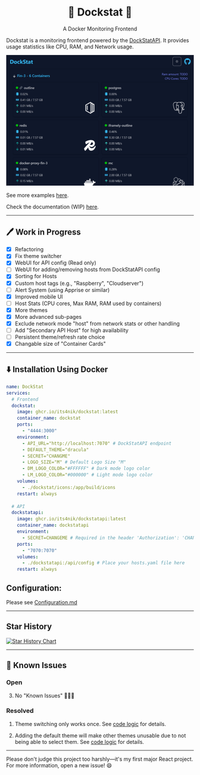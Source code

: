 <h1 align="center">🐳 Dockstat 🐳</h1>
<p align="center">
  A Docker Monitoring Frontend
</p>

Dockstat is a monitoring frontend powered by the [DockStatAPI](https://github.com/Its4Nik/dockstatapi). It provides usage statistics like CPU, RAM, and Network usage.

![Example, Night Theme](/docs/screenshots/night.png)

See more examples [here](/docs/MultipleThemes.md).

Check the documentation (WIP) [here](https://outline.itsnik.de/s/dockstat).

---

## 🖊️ Work in Progress

- [X] Refactoring
- [X] Fix theme switcher
- [X] WebUI for API config (Read only)
- [ ] WebUI for adding/removing hosts from DockStatAPI config
- [X] Sorting for Hosts
- [X] Custom host tags (e.g., "Raspberry", "Cloudserver")
- [ ] Alert System (using Apprise or similar)
- [X] Improved mobile UI
- [ ] Host Stats (CPU cores, Max RAM, RAM used by containers)
- [X] More themes
- [X] More advanced sub-pages
- [X] Exclude network mode "host" from network stats or other handling
- [ ] Add "Secondary API Host" for high availability
- [ ] Persistent theme/refresh rate choice
- [X] Changable size of "Container Cards"

---

## ⬇️ Installation Using Docker

```yaml
name: DockStat
services:
  # Frontend
  dockstat:
    image: ghcr.io/its4nik/dockstat:latest
    container_name: dockstat
    ports:
      - "4444:3000"
    environment:
      - API_URL="http://localhost:7070" # DockStatAPI endpoint
      - DEFAULT_THEME="dracula"
      - SECRET="CHANGME"
      - LOGO_SIZE="M" # Default Logo Size "M"
      - DM_LOGO_COLOR="#FFFFFF" # Dark mode logo color
      - LM_LOGO_COLOR="#000000" # Light mode logo color
    volumes:
      - ./dockstat/icons:/app/build/icons
    restart: always

  # API
  dockstatapi:
    image: ghcr.io/its4nik/dockstatapi:latest
    container_name: dockstatapi
    environment:
      - SECRET=CHANGEME # Required in the header 'Authorization': 'CHANGEME'
    ports:
      - "7070:7070"
    volumes:
      - ./dockstatapi:/api/config # Place your hosts.yaml file here
    restart: always
```

## Configuration:

Please see [Configuration.md](/docs/Configuration.md)

---

## Star History

[![Star History Chart](https://api.star-history.com/svg?repos=its4nik/dockstat,its4nik/dockstatapi&type=Date)](https://star-history.com/#its4nik/dockstat&its4nik/dockstatapi&Date)

---

## 🚫 Known Issues

### Open

3. No "Known Issues" 🎉🎉🎉

### Resolved

1. Theme switching only works once. See [code logic](/docs/known-issues.md#1-theme-switching-bug) for details.

2. Adding the default theme will make other themes unusable due to not being able to select them. See [code logic](/docs/known-issues.md#2-theme-unavailability-issue) for details.
---

Please don't judge this project too harshly—it's my first major React project. For more information, open a new issue! 😄